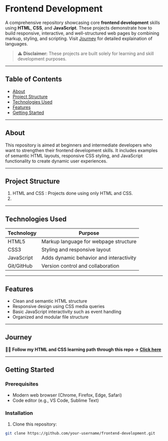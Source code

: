 # Frontend Development

A comprehensive repository showcasing core **frontend development** skills using **HTML**, **CSS**, and **JavaScript**. These projects demonstrate how to build responsive, interactive, and well-structured web pages by combining markup, styling, and scripting. Visit [Journey](#journey) for detailed explaination of languages.

> ⚠️ **Disclaimer:** These projects are built solely for learning and skill development purposes.


---

## Table of Contents

- [About](#about)
- [Project Structure](#project-structure)
- [Technologies Used](#technologies-used)
- [Features](#features)
- [Getting Started](#getting-started)

---

## About

This repository is aimed at beginners and intermediate developers who want to strengthen their frontend development skills. It includes examples of semantic HTML layouts, responsive CSS styling, and JavaScript functionality to create dynamic user experiences.

---

## Project Structure

1. HTML and CSS : Projects done using only HTML and CSS.
2. 


---

## Technologies Used

| Technology | Purpose                                   |
|------------|-------------------------------------------|
| HTML5      | Markup language for webpage structure     |
| CSS3       | Styling and responsive layout              |
| JavaScript | Adds dynamic behavior and interactivity    |
| Git/GitHub | Version control and collaboration          |

---

## Features

- Clean and semantic HTML structure
- Responsive design using CSS media queries
- Basic JavaScript interactivity such as event handling
- Organized and modular file structure

---
## Journey

🧑‍💻 **Follow my HTML and CSS learning path through this repo → [Click here](https://github.com/atreyi-biswas/General/tree/main/HTML%20and%20CSS)**

---

## Getting Started

### Prerequisites

- Modern web browser (Chrome, Firefox, Edge, Safari)
- Code editor (e.g., VS Code, Sublime Text)

### Installation

1. Clone this repository:

```bash
git clone https://github.com/your-username/frontend-development.git

